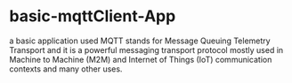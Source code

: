 # basic-mqttClient-App
 a basic application used MQTT stands for Message Queuing Telemetry Transport and it is a powerful messaging transport protocol mostly used in Machine to Machine (M2M) and Internet of Things (IoT) communication contexts and many other uses.
